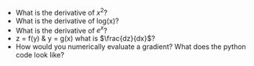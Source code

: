 * What is the derivative of $x^{2}$?
* What is the derivative of log(x)?
* What is the derivative of $e^{x}$?
* z = f(y) & y = g(x) what is $\frac{dz}{dx}$?
* How would you numerically evaluate a gradient? What does the python code look like?
